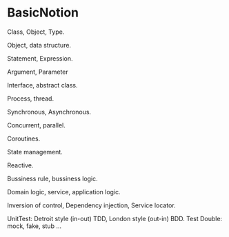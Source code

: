 # BasicNotion

Class, Object, Type.

Object, data structure.

Statement, Expression.

Argument, Parameter

Interface, abstract class.

Process, thread.

Synchronous, Asynchronous.

Concurrent, parallel.

Coroutines.

State management.

Reactive.

Bussiness rule, bussiness logic.

Domain logic, service, application logic.

Inversion of control, Dependency injection, Service locator.

UnitTest: Detroit style (in-out) TDD, London style (out-in) BDD.
Test Double: mock, fake, stub ...
